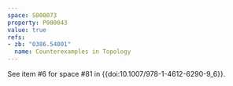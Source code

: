 ```yaml
---
space: S000073
property: P000043
value: true
refs:
- zb: "0386.54001"
  name: Counterexamples in Topology
---
```


See item #6 for space #81 in {{doi:10.1007/978-1-4612-6290-9_6}}.
